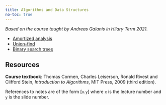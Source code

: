 ```yaml
---
title: Algorithms and Data Structures
no-toc: true
---
```


*Based on the course taught by Andreas Galanis in Hilary Term 2021.*

* [Amortized analysis](notes/amortized.md)
* [Union-find](notes/uf.md)
* [Binary search trees](notes/bst.md)

## Resources

**Course textbook**: Thomas Cormen, Charles Leiserson, Ronald Rivest and
Clifford Stein, *Introduction to Algorithms*, MIT Press, 2009 (third edition).

References to notes are of the form [`x`.`y`] where `x` is the lecture number
and `y` is the slide number.
